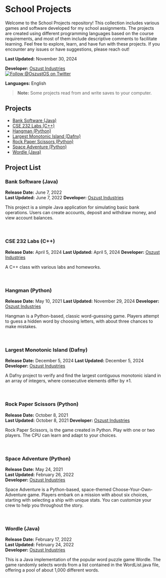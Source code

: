 # School Projects

Welcome to the School Projects repository! This collection includes various games and software developed for my school assignments. The projects are created using different programming languages based on the course requirements, and most of them include descriptive comments to facilitate learning. Feel free to explore, learn, and have fun with these projects. If you encounter any issues or have suggestions, please reach out!

**Last Updated:** November 30, 2024

**Developer:** [Oszust Industries](https://github.com/Oszust-Industries)  
[![Follow @OszustOS on Twitter](https://img.shields.io/twitter/url/https/twitter.com/bukotsunikki.svg?style=social&label=Follow%20%40OszustOS)](https://twitter.com/OszustOS)

**Languages:** English

> **Note:** Some projects read from and write saves to your computer.

## Projects
- [Bank Software (Java)](https://github.com/Disneyhockey40/School/blob/main/README.md#bank-software-java)
- [CSE 232 Labs (C++)](https://github.com/Disneyhockey40/School/blob/main/README.md#cse-232-Labs-c)
- [Hangman (Python)](https://github.com/Disneyhockey40/School/blob/main/README.md#hangman-python)
- [Largest Monotonic Island (Dafny)](https://github.com/Disneyhockey40/School/blob/main/README.md#largest-monotonic-island-dafny)
- [Rock Paper Scissors (Python)](https://github.com/Disneyhockey40/School/blob/main/README.md#rock-paper-scissors-python)
- [Space Adventure (Python)](https://github.com/Disneyhockey40/School/blob/main/README.md#space-adventure-python)
- [Wordle (Java)](https://github.com/Disneyhockey40/School/blob/main/README.md#wordle-java)

## Project List

### Bank Software (Java)

**Release Date:** June 7, 2022  
**Last Updated:** June 7, 2022
**Developer:** [Oszust Industries](https://github.com/Oszust-Industries)

This project is a simple Java application for simulating basic bank operations. Users can create accounts, deposit and withdraw money, and view account balances.
<br />
<br />
<br />
### CSE 232 Labs (C++)

**Release Date:** April 5, 2024 
**Last Updated:** April 5, 2024
**Developer:** [Oszust Industries](https://github.com/Oszust-Industries)

A C++ class with various labs and homeworks.
<br />
<br />
<br />
### Hangman (Python)

**Release Date:** May 10, 2021 
**Last Updated:** November 29, 2024
**Developer:** [Oszust Industries](https://github.com/Oszust-Industries)

Hangman is a Python-based, classic word-guessing game. Players attempt to guess a hidden word by choosing letters, with about three chances to make mistakes.
<br />
<br />
<br />
### Largest Monotonic Island (Dafny)

**Release Date:** December 5, 2024
**Last Updated:** December 5, 2024
**Developer:** [Oszust Industries](https://github.com/Oszust-Industries)

A Dafny project to verify and find the largest contiguous monotonic island in an array of integers, where consecutive elements differ by ±1.
<br />
<br />
<br />
### Rock Paper Scissors (Python)

**Release Date:** October 8, 2021  
**Last Updated:** October 8, 2021
**Developer:** [Oszust Industries](https://github.com/Oszust-Industries)

Rock Paper Scissors, is the game created in Python. Play with one or two players. The CPU can learn and adapt to your choices.
<br />
<br />
<br />
### Space Adventure (Python)

**Release Date:** May 24, 2021  
**Last Updated:** February 26, 2022  
**Developer:** [Oszust Industries](https://github.com/Oszust-Industries)

Space Adventure is a Python-based, space-themed Choose-Your-Own-Adventure game. Players embark on a mission with about six choices, starting with selecting a ship with unique stats. You can customize your crew to help you throughout the story.
<br />
<br />
<br />
### Wordle (Java)

**Release Date:** February 17, 2022  
**Last Updated:** February 24, 2022  
**Developer:** [Oszust Industries](https://github.com/Oszust-Industries)

This is a Java implementation of the popular word puzzle game Wordle. The game randomly selects words from a list contained in the WordList.java file, offering a pool of about 1,000 different words.
